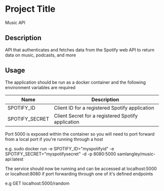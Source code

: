 # Project Title

Music API

## Description

API that authenticates and fetches data from the Spotify web API to return data on music, podcasts, and more

## Usage

The application should be run as a docker container and the following environment variables are required

| Name      | Description |
| ----------- | ----------- |
| SPOTIFY_ID    | Client ID for a registered Spotify application    |
| SPOTIFY_SECRET  | Client Secret for a registered Spotify application     |

Port 5000 is exposed within the container so you will need to port forward from a local port if you're running through a host

e.g. sudo docker run -e SPOTIFY_ID="myspotifyid" -e SPOTIFY_SECRET="myspotifysecret" -d -p 8080:5000 samlangley/music-api:latest

The service should now be running and can be accessed at localhost:5000 or localhost:8080 if port forwarding through one of it's defined endpoints

e.g GET localhost:5000/random
